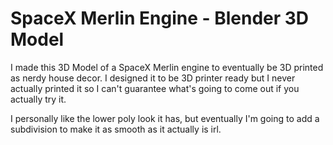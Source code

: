 # SpaceX Merlin Engine - Blender 3D Model

I made this 3D Model of a SpaceX Merlin engine to eventually be 3D printed as nerdy house decor.
I designed it to be 3D printer ready but I never actually printed it so I can't guarantee what's going to come out if you actually try it.

I personally like the lower poly look it has, but eventually I'm going to add a subdivision to make it as smooth as it actually is irl.
